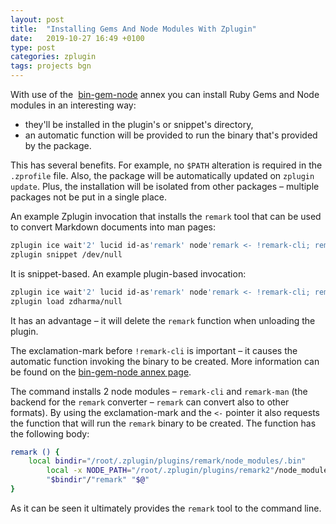 ```yaml
---
layout: post
title:  "Installing Gems And Node Modules With Zplugin"
date:   2019-10-27 16:49 +0100
type: post
categories: zplugin
tags: projects bgn
---
```


With use of the&nbsp;
[bin-gem-node](https://github.com/zplugin/z-a-bin-gem-node) annex you can
install Ruby Gems and Node modules in an interesting way:

- they'll be installed in the plugin's or snippet's directory,
- an automatic function will be provided to run the binary that's provided by
  the package.
<!--more-->

This has several benefits. For example, no `$PATH` alteration is required in the
`.zprofile` file. Also, the package will be automatically updated on `zplugin
update`. Plus, the installation will be isolated from other packages – multiple
packages not be put in a single place.


An example Zplugin invocation that installs the `remark` tool that can be used
to convert Markdown documents into man pages:

```zsh
zplugin ice wait'2' lucid id-as'remark' node'remark <- !remark-cli; remark-man'
zplugin snippet /dev/null
```

It is snippet-based. An example plugin-based invocation:

```zsh
zplugin ice wait'2' lucid id-as'remark' node'remark <- !remark-cli; remark-man'
zplugin load zdharma/null
```

It has an advantage – it will delete the `remark` function when unloading the
plugin.


The exclamation-mark before `!remark-cli` is important – it causes the automatic
function invoking the binary to be created. More information can be found on the
[bin-gem-node annex page](https://github.com/zplugin/z-a-bin-gem-node).


The command installs 2 node modules – `remark-cli` and `remark-man` (the backend
for the `remark` converter – `remark` can convert also to other formats). By
using the exclamation-mark and the `<-` pointer it also requests the function
that will run the `remark` binary to be created. The function has the following
body:

```zsh
remark () {
	local bindir="/root/.zplugin/plugins/remark/node_modules/.bin"
        local -x NODE_PATH="/root/.zplugin/plugins/remark2"/node_modules
        "$bindir"/"remark" "$@"
}
```

As it can be seen it ultimately provides the `remark` tool to the command line.

<!-- vim:set ft=markdown tw=80 fo+=an2 autoindent: -->
